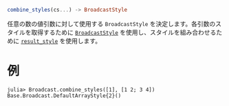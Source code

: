 ```julia
combine_styles(cs...) -> BroadcastStyle
```

任意の数の値引数に対して使用する `BroadcastStyle` を決定します。各引数のスタイルを取得するために [`BroadcastStyle`](@ref) を使用し、スタイルを組み合わせるために [`result_style`](@ref) を使用します。

# 例

```jldoctest
julia> Broadcast.combine_styles([1], [1 2; 3 4])
Base.Broadcast.DefaultArrayStyle{2}()
```
